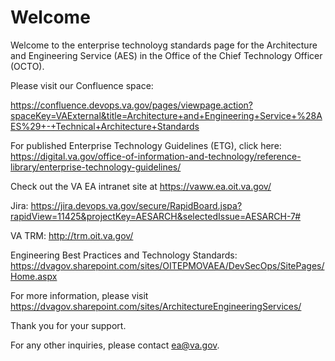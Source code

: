 # Welcome 
Welcome to the enterprise technoloyg standards page for the Architecture and Engineering Service (AES) in the Office of the Chief Technology Officer (OCTO).  

Please visit our Confluence space:  

https://confluence.devops.va.gov/pages/viewpage.action?spaceKey=VAExternal&title=Architecture+and+Engineering+Service+%28AES%29+-+Technical+Architecture+Standards

For published Enterprise Technology Guidelines (ETG), click here:  https://digital.va.gov/office-of-information-and-technology/reference-library/enterprise-technology-guidelines/

Check out the VA EA intranet site at https://vaww.ea.oit.va.gov/

Jira:  https://jira.devops.va.gov/secure/RapidBoard.jspa?rapidView=11425&projectKey=AESARCH&selectedIssue=AESARCH-7#

VA TRM:  http://trm.oit.va.gov/

Engineering Best Practices and Technology Standards:  https://dvagov.sharepoint.com/sites/OITEPMOVAEA/DevSecOps/SitePages/Home.aspx

For more information, please visit https://dvagov.sharepoint.com/sites/ArchitectureEngineeringServices/

Thank you for your support.

For any other inquiries, please contact ea@va.gov.  
